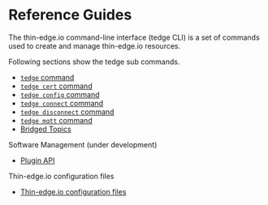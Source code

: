 # Reference Guides
The thin-edge.io command-line interface (tedge CLI) is a set of commands used to create and manage thin-edge.io resources.

Following sections show the tedge sub commands.

* [`tedge` command](../references/tedge.md)
* [`tedge cert` command](../references/tedge-cert.md)
* [`tedge config` command](../references/tedge-config.md)
* [`tedge connect` command](../references/tedge-connect.md)
* [`tedge disconnect` command](../references/tedge-disconnect.md)
* [`tedge mqtt` command](../references/tedge-mqtt.md)
* [Bridged Topics](../references/bridged-topics.md)

Software Management (under development)
* [Plugin API](./plugin-api.md)

Thin-edge.io configuration files
* [Thin-edge.io configuration files](./thin-edge-config-files.md)
